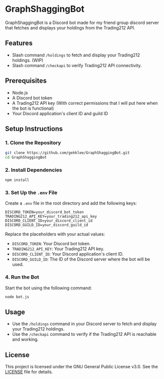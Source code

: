 # GraphShaggingBot

GraphShaggingBot is a Discord bot made for my friend group discord server that fetches and displays your holdings from the Trading212 API.

## Features
- Slash command `/holdings` to fetch and display your Trading212 holdings. (WIP)
- Slash command `/checkapi` to verify Trading212 API connectivity.

## Prerequisites
- Node.js
- A Discord bot token
- A Trading212 API key (With correct permissions that I will put here when the bot is functional)
- Your Discord application's client ID and guild ID

## Setup Instructions

### 1. Clone the Repository
```bash
git clone https://github.com/gekklee/GraphShaggingBot.git
cd GraphShaggingBot
```

### 2. Install Dependencies
```bash
npm install
```

### 3. Set Up the `.env` File
Create a `.env` file in the root directory and add the following keys:

```
DISCORD_TOKEN=your_discord_bot_token
TRADING212_API_KEY=your_trading212_api_key
DISCORD_CLIENT_ID=your_discord_client_id
DISCORD_GUILD_ID=your_discord_guild_id
```

Replace the placeholders with your actual values:
- `DISCORD_TOKEN`: Your Discord bot token.
- `TRADING212_API_KEY`: Your Trading212 API key.
- `DISCORD_CLIENT_ID`: Your Discord application's client ID.
- `DISCORD_GUILD_ID`: The ID of the Discord server where the bot will be used.

### 4. Run the Bot
Start the bot using the following command:
```bash
node bot.js
```

## Usage
- Use the `/holdings` command in your Discord server to fetch and display your Trading212 holdings.
- Use the `/checkapi` command to verify if the Trading212 API is reachable and working.

## License
This project is licensed under the GNU General Public License v3.0. See the [LICENSE](LICENSE) file for details.